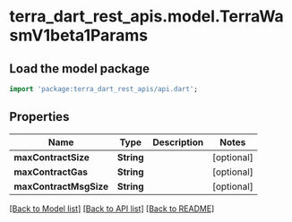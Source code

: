 # terra_dart_rest_apis.model.TerraWasmV1beta1Params

## Load the model package
```dart
import 'package:terra_dart_rest_apis/api.dart';
```

## Properties
Name | Type | Description | Notes
------------ | ------------- | ------------- | -------------
**maxContractSize** | **String** |  | [optional] 
**maxContractGas** | **String** |  | [optional] 
**maxContractMsgSize** | **String** |  | [optional] 

[[Back to Model list]](../README.md#documentation-for-models) [[Back to API list]](../README.md#documentation-for-api-endpoints) [[Back to README]](../README.md)


